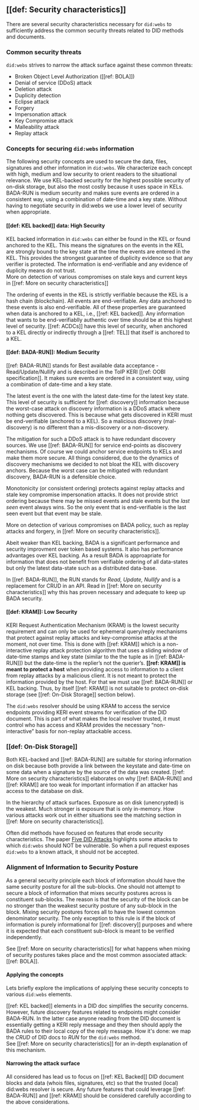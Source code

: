 ## [[def: Security characteristics]]

There are several security characteristics necessary for `did:webs` to sufficiently address the common security threats related to DID methods and documents.

### Common security threats

`did:webs` strives to narrow the attack surface against these common threats:
- Broken Object Level Authorization ([[ref: BOLA]])
- Denial of service (DDoS) attack
- Deletion attack
- Duplicity detection
- Eclipse attack
- Forgery
- Impersonation attack
- Key Compromise attack
- Malleability attack
- Replay attack

### Concepts for securing `did:webs` information

The following security concepts are used to secure the data, files, signatures and other information in `did:webs`. We characterize each concept with high, medium and low security to orient readers to the situational relevance.
We use KEL-backed security for the highest possible security of on-disk storage, but also the most costly because it uses space in KELs. BADA-RUN is medium security and makes sure events are ordered in a consistent way, using a combination of date-time and a key state. Without having to negotiate security in did:webs we use a lower level of security when appropriate.

#### [[def: KEL backed]] data: High Security

KEL backed information in `did:webs` can either be found in the KEL or found anchored to the KEL. This means the signatures on the events in the KEL are strongly bound to the key state at the time the events are entered in the KEL. This provides the strongest guarantee of duplicity evidence so that any verifier is protected. The information is end-verifiable and any evidence of duplicity means do not trust.  
More on detection of various compromises on stale keys and current keys in [[ref: More on security characteristics]]

The ordering of events in the KEL is strictly verifiable because the KEL is a hash chain (blockchain). All events are end-verifiable. Any data anchored to these events is also end-verifiable. All of these properties are guaranteed when data is anchored to a KEL, i.e., [[ref: KEL backed]]. Any information that wants to be end-verifiablly authentic over time should be at this highest level of security. [[ref: ACDCs]] have this level of security, when anchored to a KEL directly or indirectly through a [[ref: TEL]] that itself is anchored to a KEL.

#### [[def: BADA-RUN]]: Medium Security

[[ref: BADA-RUN]] stands for Best available data acceptance - Read/Update/Nullify and is described in the ToIP KERI [[ref: OOBI specification]]. It makes sure events are ordered in a consistent way, using a combination of date-time and a key state.

The latest event is the one with the latest date-time for the latest key state. This level of security is sufficient for [[ref: discovery]] information because the worst-case attack on discovery information is a DDoS attack where nothing gets discovered. This is because what gets discovered in KERI must be end-verifiable (anchored to a KEL). So a malicious discovery (mal-discovery) is no different than a mis-discovery or a non-discovery.

 The mitigation for such a DDoS attack is to have redundant discovery sources. We use [[ref: BADA-RUN]] for service end-points as discovery mechanisms. Of course we could anchor service endpoints to KELs and make them more secure. All things considered, due to the dynamics of discovery mechanisms we decided to not bloat the KEL with discovery anchors. Because the worst case can be mitigated with redundant discovery, BADA-RUN is a defensible choice.

Monotonicity (or consistent ordering) protects against replay attacks and stale key compromise impersonation attacks. It does not provide strict ordering because there may be missed events and stale events but the *last seen* event always wins. So the only event that is end-verifiable is the last seen event but that event may be stale.

More on detection of various compromises on BADA policy, such as replay attacks and forgery, in [[ref: More on security characteristics]].

Abeit weaker than KEL backing, BADA is a significant performance and security improvment over token based systems. It also has performance advantages over KEL backing. As a result BADA is approapriate for information that does not benefit from verifiable ordering of all data-states but only the latest data-state such as a distributed data-base.

In [[ref: BADA-RUN]], the RUN stands for *Read, Update, Nullify* and is a replacement for CRUD in an API. 
Read in [[ref: More on security characteristics]] why this has proven necessary and adequate to keep up BADA security.

#### [[def: KRAM]]: Low Security

KERI Request Authentication Mechanism (KRAM) is the lowest security requirement and can only be used for ephemeral query/reply mechanisms that protect against replay attacks and key-compromise attacks at the moment, not over time. This is done with [[ref: KRAM]] which is a non-interactive replay attack protection algorithm that uses a sliding window of date-time stamps and key state (similar to the the tuple as in [[ref: BADA-RUN]]) but the date-time is the replier’s not the querier’s. **[[ref: KRAM]] is meant to protect a host** when providing access to information to a client from replay attacks by a malicious client. It is not meant to protect the information provided by the host. For that we must use [[ref: BADA-RUN]] or KEL backing. Thus, by itself [[ref: KRAM]] is not suitable to protect on-disk storage (see [[ref: On-Disk Storage]] section below).

The `did:webs` resolver should be using KRAM to access the service endpoints providing KERI event streams for verification of the DID document. This is part of what makes the local resolver trusted, it must control who has access and KRAM provides the necessary “non-interactive” basis for non-replay attackable access.

### [[def: On-Disk Storage]]

Both KEL-backed and [[ref: BADA-RUN]] are suitable for storing information on disk because both provide a link between the keystate and date-time on some data when a signature by the source of the data was created.
[[ref: More on security characteristics]] elaborates on why [[ref: BADA-RUN]] and [[ref: KRAM]] are too weak for important information if an attacker has access to the database on disk.


In the hierarchy of attack surfaces. Exposure as on disk (unencrypted) is the weakest. Much stronger is exposure that is only in-memory. How various attacks work out in either situations see the matching section in [[ref: More on security characteristics]]. 


Often did methods have focused on features that erode security characteristics. The paper [Five DID Attacks](https://github.com/WebOfTrustInfo/rwot11-the-hague/blob/master/final-documents/taking-out-the-crud-five-fabulous-did-attacks.pdf) highlights some attacks to which `did:webs` should NOT be vulnerable. So when a pull request exposes `did:webs` to a known attack, it should not be accepted.

### Alignment of Information to Security Posture

As a general security principle each block of information should have the same security posture for all the sub-blocks. One should not attempt to secure a block of information that mixes security postures across is constituent sub-blocks. The reason is that the security of the block can be no stronger than the weakest security posture of any sub-block in the block. Mixing security postures forces all to have the lowest common denominator security. The only exception to this rule is if the block of information is purely informational for [[ref: discovery]] purposes and where it is expected that each constituent sub-block is meant to be verified independently.

See [[ref: More on security characteristics]] for what happens when mixing of security postures takes place and the most common associated attack: [[ref: BOLA]].

#### Applying the concepts

Lets briefly explore the implications of applying these security concepts to various `did:webs` elements.

[[ref: KEL backed]] elements in a DID doc simplifies the security concerns. However, future discovery features related to endpoints might consider BADA-RUN. In the latter case anyone reading from the DID document is essentially getting a KERI reply message and they then should apply the BADA rules to their local copy of the reply message. How it's done: we map the *CRUD* of DID docs to *RUN* for the `did:webs` method.  
See [[ref: More on security characteristics]] for an in-depth explanation of this mechanism.

#### Narrowing the attack surface

All considered has lead us to focus on [[ref: KEL Backed]] DID document blocks and data (whois files, signatures, etc) so that the trusted (local) did:webs resolver is secure. Any future features that could leverage [[ref: BADA-RUN]] and [[ref: KRAM]] should be considered carefully according to the above considerations.

